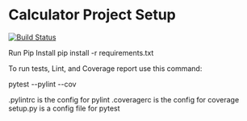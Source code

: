 # Calculator Project Setup
[![Build Status](https://app.travis-ci.com/svoishnis/calc2.svg?branch=main)](https://app.travis-ci.com/svoishnis/Calculator)

Run Pip Install
pip install -r requirements.txt

To run tests, Lint, and Coverage report use this command:

pytest  --pylint --cov

.pylintrc is the config for pylint
.coveragerc is the config for coverage
setup.py is a config file for pytest
